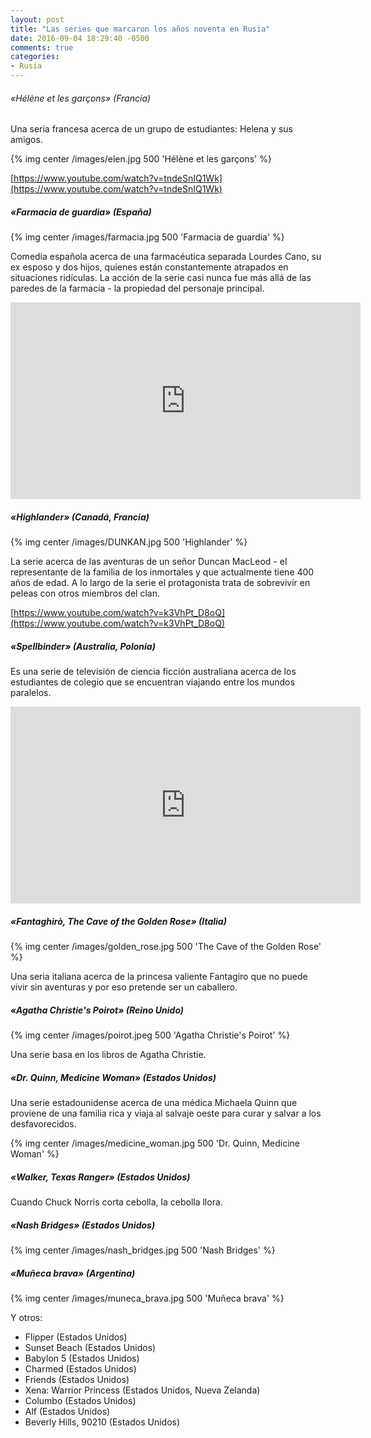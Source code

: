 ```yaml
---
layout: post
title: "Las series que marcaron los años noventa en Rusia"
date: 2016-09-04 18:29:40 -0500
comments: true
categories:
- Rusia
---
```


###### «Hélène et les garçons» (Francia)

Una seria francesa acerca de un grupo de estudiantes: Helena y sus amigos.

{% img center /images/elen.jpg 500 'Hélène et les garçons' %}

[https://www.youtube.com/watch?v=tndeSnIQ1Wk](https://www.youtube.com/watch?v=tndeSnIQ1Wk)

<!-- more -->

##### «Farmacia de guardia» (España)

{% img center /images/farmacia.jpg 500 'Farmacia de guardia' %}

Comedia española acerca de una farmacéutica separada Lourdes Cano, su ex esposo
y dos hijos, quienes están constantemente atrapados en situaciones ridículas.
La acción de la serie casi nunca fue más allá de las paredes de la farmacia -
la propiedad del personaje principal.

<iframe width="560" height="315" src="https://www.youtube.com/embed/q2xuCHG0E14" frameborder="0" allowfullscreen></iframe>

##### «Highlander» (Canadá, Francia)

{% img center /images/DUNKAN.jpg 500 'Highlander' %}

La serie acerca de las aventuras de un señor Duncan MacLeod - el representante
de la familia de los inmortales y que actualmente tiene 400 años de edad.
A lo largo de la serie el protagonista trata de sobrevivir en peleas con
otros miembros del clan.

[https://www.youtube.com/watch?v=k3VhPt_D8oQ](https://www.youtube.com/watch?v=k3VhPt_D8oQ)

##### «Spellbinder» (Australia, Polonia)

Es una serie de televisión de ciencia ficción australiana acerca de
los estudiantes de colegio que se encuentran viajando entre los mundos paralelos.

<iframe width="560" height="315" src="https://www.youtube.com/embed/jyvSPp8lJzI?list=PLOychhOU3UPhnHVJwXqWSfQAWI8hBwZg5" frameborder="0" allowfullscreen></iframe>

##### «Fantaghirò, The Cave of the Golden Rose» (Italia)

{% img center /images/golden_rose.jpg 500 'The Cave of the Golden Rose' %}

Una seria italiana acerca de la princesa valiente Fantagiro que no puede vivir sin aventuras y por eso pretende ser un caballero.

##### «Agatha Christie's Poirot» (Reino Unido)

{% img center /images/poirot.jpeg 500 'Agatha Christie's Poirot' %}

Una serie basa en los libros de Agatha Christie.

##### «Dr. Quinn, Medicine Woman» (Estados Unidos)

Una serie estadounidense acerca de una médica Michaela Quinn que proviene
de una familia rica y viaja al salvaje oeste para curar y salvar a los desfavorecidos.

{% img center /images/medicine_woman.jpg 500 'Dr. Quinn, Medicine Woman' %}

##### «Walker, Texas Ranger» (Estados Unidos)

Cuando Chuck Norris corta cebolla, la cebolla llora.

##### «Nash Bridges» (Estados Unidos)

{% img center /images/nash_bridges.jpg 500 'Nash Bridges' %}

##### «Muñeca brava» (Argentina)

{% img center /images/muneca_brava.jpg 500 'Muñeca brava' %}

Y otros:

* Flipper (Estados Unidos)
* Sunset Beach (Estados Unidos)
* Babylon 5 (Estados Unidos)
* Charmed (Estados Unidos)
* Friends (Estados Unidos)
* Xena: Warrior Princess (Estados Unidos, Nueva Zelanda)
* Columbo (Estados Unidos)
* Alf (Estados Unidos)
* Beverly Hills, 90210 (Estados Unidos)
